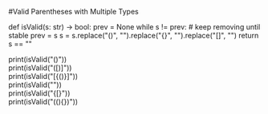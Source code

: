 #Valid Parentheses with Multiple Types

def isValid(s: str) -> bool:
    prev = None
    while s != prev:  # keep removing until stable
        prev = s
        s = s.replace("()", "").replace("{}", "").replace("[]", "")
    return s == ""

print(isValid("()"))  
print(isValid("([)]"))  
print(isValid("[{()}]"))  
print(isValid(""))          
print(isValid("{[}"))       
print(isValid("((){})"))  
